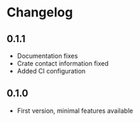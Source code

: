 # Changelog

## 0.1.1
* Documentation fixes
* Crate contact information fixed
* Added CI configuration

## 0.1.0
* First version, minimal features available